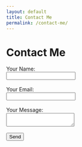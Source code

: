 ```yaml
---
layout: default
title: Contact Me
permalink: /contact-me/
---
```

  <div id="contact-me" class="tab active">
    <h1>Contact Me</h1>
    <form id="contact-form" action="https://formspree.io/f/mrbeznpg" method="POST" onsubmit="handleSubmit(event)">
        <label for="name">Your Name:</label><br>
        <input type="text" id="name" name="name" required><br><br>
        <label for="email">Your Email:</label><br>
        <input type="email" id="email" name="_replyto" required><br><br>
        <label for="message">Your Message:</label><br>
        <textarea id="message" name="message" required></textarea><br><br>
        <button type="submit">Send</button><br><br>
    </form>
    <div id="thankYouMessage" style="display:none;">
        <h2>Thank You for Your Message!</h2>
        <p>We will get back to you as soon as possible.</p>
    </div>
  </div>

<script>
  function handleSubmit(event) {
    event.preventDefault(); // Prevent form submission (page refresh)
    
    // Check if the function is triggered
    console.log("Form submission triggered");
    
    // Hide the form
    document.getElementById('contact-form').style.display = 'none';
    
    // Show the thank you message
    document.getElementById('thankYouMessage').style.display = 'block';
    
    // Optionally, submit the form data to Formspree
    fetch(event.target.action, {
      method: event.target.method,
      body: new FormData(event.target),
    })
    .then(response => {
      if (response.ok) {
        console.log("Form submitted successfully");
      } else {
        console.error("Form submission failed");
      }
    })
    .catch(error => {
      console.error("Error during form submission:", error);
    });
  }
</script>

